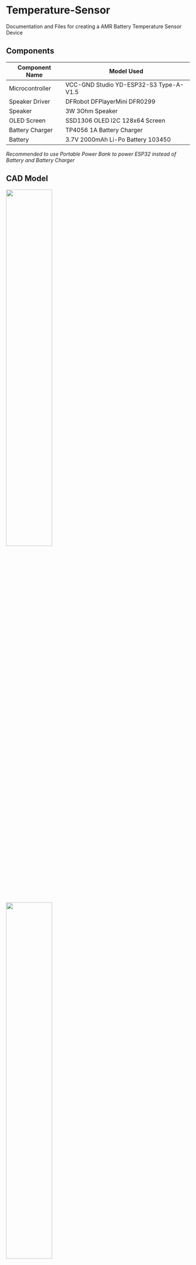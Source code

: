 # Temperature-Sensor
Documentation and Files for creating a AMR Battery Temperature Sensor Device

## Components
| Component Name   | Model Used |
| -------- | ------- |
| Microcontroller  | VCC-GND Studio YD-ESP32-S3 Type-A-V1.5    |
| Speaker Driver | DFRobot DFPlayerMini DFR0299     |
| Speaker     | 3W 3Ohm Speaker    |
| OLED Screen   | SSD1306 OLED I2C 128x64 Screen  |
| Battery Charger | TP4056 1A Battery Charger |
| Battery | 3.7V 2000mAh Li-Po Battery 103450|

*Recommended to use Portable Power Bank to power ESP32 instead of Battery and Battery Charger*

## CAD Model
<img src="https://github.com/user-attachments/assets/f8b8a670-a160-4289-8e43-6af67bd7b373" width=50% height=50%>
<img src="https://github.com/user-attachments/assets/7863c829-ecfa-4fd5-979a-69cad4f1ef58" width=50% height=50%>

## Assembly Images
<img src="https://github.com/user-attachments/assets/fe76156f-b734-413a-b017-fe020df55ecc" width=50% height=50%>
<img src="https://github.com/user-attachments/assets/0199f3c6-25a4-4015-88a7-51510e8970f1" width=50% height=50%>
<img src="https://github.com/user-attachments/assets/42648fff-4f0a-4eb6-9ef2-87e7296a0cdd" width=50% height=50%>

